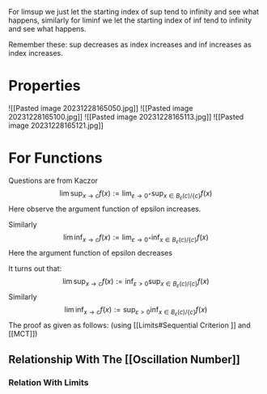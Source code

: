 For limsup we just let the starting index of sup tend to infinity and see what happens, similarly for liminf we let the starting index of inf tend to infinity and see what happens.

Remember these: sup decreases as index increases and inf increases as index increases.
# Properties
![[Pasted image 20231228165050.jpg]]
![[Pasted image 20231228165100.jpg]]
![[Pasted image 20231228165113.jpg]]
![[Pasted image 20231228165121.jpg]]


# For Functions
Questions are from Kaczor
$$
\lim  \sup_{x \to c} f(x) := \lim_{ \varepsilon \to 0^+ } \sup _{x \in B_{\varepsilon}(c)/\{ c \}} f(x)
$$
Here observe the argument function of epsilon increases.

Similarly
$$
\lim  \inf_{x \to c} f(x) := \lim_{ \varepsilon \to 0^+ } \inf _{x \in B_{\varepsilon}(c)/\{ c \}} f(x)
$$
Here the argument function of epsilon decreases 

It turns out that:
$$
\lim  \sup_{x \to c} f(x) := \inf _{\varepsilon >0} \sup _{x \in B_{\varepsilon}(c)/\{ c \}} f(x)
$$
Similarly
$$
\lim  \inf_{x \to c} f(x) := \sup _{\varepsilon >0} \inf _{x \in B_{\varepsilon}(c)/\{ c \}} f(x)
$$
The proof as given as follows: (using [[Limits#Sequential Criterion ]] and [[MCT]])

## Relationship With The [[Oscillation Number]]

### Relation With Limits